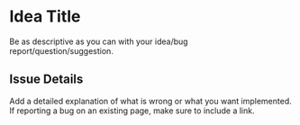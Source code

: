 # Idea Title

Be as descriptive as you can with your idea/bug report/question/suggestion.

## Issue Details

Add a detailed explanation of what is wrong or what you want implemented. If reporting a bug on an existing page, make sure to include a link. 
